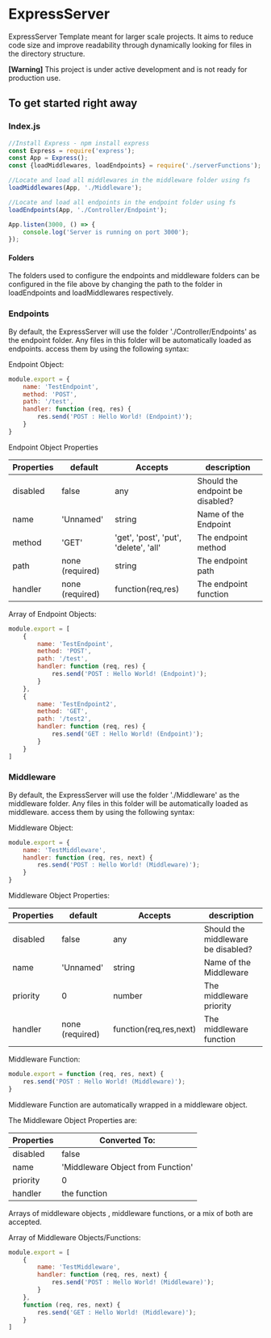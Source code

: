 # ExpressServer

ExpressServer Template meant for larger scale projects.
It aims to reduce code size and improve readability through dynamically looking for files in the directory structure.

**[Warning]** This project is under active development and is not ready for production use.

## To get started right away

### Index.js

```js
//Install Express - npm install express
const Express = require('express');
const App = Express();
const {loadMiddlewares, loadEndpoints} = require('./serverFunctions');

//Locate and load all middlewares in the middleware folder using fs
loadMiddlewares(App, './Middleware');

//Locate and load all endpoints in the endpoint folder using fs
loadEndpoints(App, './Controller/Endpoint');

App.listen(3000, () => {
    console.log('Server is running on port 3000');
});

````

#### Folders

The folders used to configure the endpoints and middleware folders can be configured in the file above by changing the
path to the folder in loadEndpoints and loadMiddlewares respectively.

### Endpoints

By default, the ExpressServer will use the folder './Controller/Endpoints' as the endpoint folder. Any files in this
folder will be automatically loaded as endpoints. access them by using the following syntax:

Endpoint Object:

```js
module.export = {
    name: 'TestEndpoint',
    method: 'POST',
    path: '/test',
    handler: function (req, res) {
        res.send('POST : Hello World! (Endpoint)');
    }
}
``` 

Endpoint Object Properties

| Properties | default         | Accepts                               | description                      |
|------------|-----------------|---------------------------------------|----------------------------------|
| disabled   | false           | any                                   | Should the endpoint be disabled? |
| name       | 'Unnamed'       | string                                | Name of the Endpoint             |
| method     | 'GET'           | 'get', 'post', 'put', 'delete', 'all' | The endpoint method              |
| path       | none (required) | string                                | The endpoint path                |
| handler    | none (required) | function(req,res)                     | The endpoint function            |

Array of Endpoint Objects:

```js
module.export = [
    {
        name: 'TestEndpoint',
        method: 'POST',
        path: '/test',
        handler: function (req, res) {
            res.send('POST : Hello World! (Endpoint)');
        }
    },
    {
        name: 'TestEndpoint2',
        method: 'GET',
        path: '/test2',
        handler: function (req, res) {
            res.send('GET : Hello World! (Endpoint)');
        }
    }
]
```

### Middleware

By default, the ExpressServer will use the folder './Middleware' as the middleware folder. Any files in this folder will
be automatically loaded as middleware. access them by using the following syntax:

Middleware Object:

```js
module.export = {
    name: 'TestMiddleware',
    handler: function (req, res, next) {
        res.send('POST : Hello World! (Middleware)');
    }
}
``` 

Middleware Object Properties:

| Properties | default         | Accepts                | description                        |
|------------|-----------------|------------------------|------------------------------------|
| disabled   | false           | any                    | Should the middleware be disabled? |
| name       | 'Unnamed'       | string                 | Name of the Middleware             |
| priority   | 0               | number                 | The middleware priority            |
| handler    | none (required) | function(req,res,next) | The middleware function            |

Middleware Function:

```js
module.export = function (req, res, next) {
    res.send('POST : Hello World! (Middleware)');
}
```

Middleware Function are automatically wrapped in a middleware object.

The Middleware Object Properties are:

| Properties | Converted To:                     |
|------------|-----------------------------------|
| disabled   | false                             |
| name       | 'Middleware Object from Function' |
| priority   | 0                                 |
| handler    | the function                      |

Arrays of middleware objects , middleware functions, or a mix of both are accepted.

Array of Middleware Objects/Functions:

```js
module.export = [
    {
        name: 'TestMiddleware',
        handler: function (req, res, next) {
            res.send('POST : Hello World! (Middleware)');
        }
    },
    function (req, res, next) {
        res.send('GET : Hello World! (Middleware)');
    }
]
```
